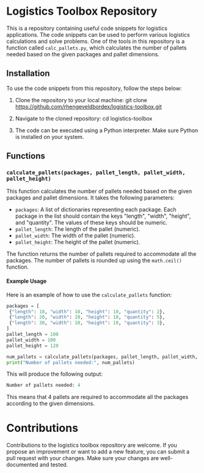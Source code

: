 # Logistics Toolbox Repository

This is a repository containing useful code snippets for logistics applications. The code snippets can be used to perform various logistics calculations and solve problems. One of the tools in this repository is a function called `calc_pallets.py`, which calculates the number of pallets needed based on the given packages and pallet dimensions.

## Installation

To use the code snippets from this repository, follow the steps below:

1. Clone the repository to your local machine:
git clone https://github.com/rhengeveldbordex/logistics-toolbox.git

2. Navigate to the cloned repository:
cd logistics-toolbox


3. The code can be executed using a Python interpreter. Make sure Python is installed on your system.

## Functions

### `calculate_pallets(packages, pallet_length, pallet_width, pallet_height)`

This function calculates the number of pallets needed based on the given packages and pallet dimensions. It takes the following parameters:

- `packages`: A list of dictionaries representing each package. Each package in the list should contain the keys "length", "width", "height", and "quantity". The values of these keys should be numeric.
- `pallet_length`: The length of the pallet (numeric).
- `pallet_width`: The width of the pallet (numeric).
- `pallet_height`: The height of the pallet (numeric).

The function returns the number of pallets required to accommodate all the packages. The number of pallets is rounded up using the `math.ceil()` function.

#### Example Usage

Here is an example of how to use the `calculate_pallets` function:

```python
packages = [
 {"length": 10, "width": 10, "height": 10, "quantity": 2},
 {"length": 20, "width": 20, "height": 10, "quantity": 5},
 {"length": 30, "width": 10, "height": 10, "quantity": 3},
]
pallet_length = 100
pallet_width = 100
pallet_height = 120

num_pallets = calculate_pallets(packages, pallet_length, pallet_width, pallet_height)
print("Number of pallets needed:", num_pallets)
```

This will produce the following output:
```python
Number of pallets needed: 4
```
This means that 4 pallets are required to accommodate all the packages according to the given dimensions.

# Contributions
Contributions to the logistics toolbox repository are welcome. If you propose an improvement or want to add a new feature, you can submit a pull request with your changes. Make sure your changes are well-documented and tested.